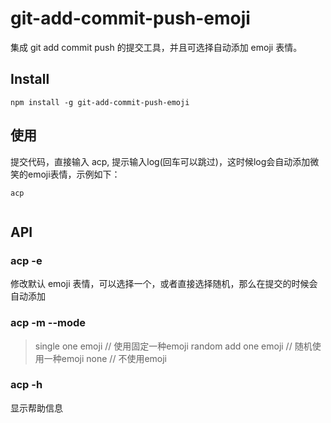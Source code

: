 # git-add-commit-push-emoji
集成 git add commit push 的提交工具，并且可选择自动添加 emoji 表情。

## Install

```
npm install -g git-add-commit-push-emoji
```

## 使用

提交代码，直接输入 acp, 提示输入log(回车可以跳过)，这时候log会自动添加微笑的emoji表情，示例如下：

```
acp
```

![]()

## API
### acp -e
修改默认 emoji 表情，可以选择一个，或者直接选择随机，那么在提交的时候会自动添加

### acp -m --mode
> single one emoji   // 使用固定一种emoji
> random add one emoji   // 随机使用一种emoji
> none   // 不使用emoji

### acp -h
显示帮助信息
